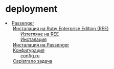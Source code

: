 # deployment

 <li><a href='/bg/deployment/passenger'>Passenger</a><ul style='list-style: none;'><li><a href='/bg/deployment/passenger#Инсталация_на_ruby_enterprise_edition_ree'>Инсталация на Ruby Enterprise Edition (REE)</a><ul style='list-style: none;'><li><a href='/bg/deployment/passenger#Изтегляне_на_ree'>Изтегляне на REE</a></li><li><a href='/bg/deployment/passenger#Инсталация'>Инсталация</a></li></ul></li><li><a href='/bg/deployment/passenger#Инсталация_на_passenger'>Инсталация на Passenger</a></li><li><a href='/bg/deployment/passenger#Конфигурация'>Конфигурация</a><ul style='list-style: none;'><li><a href='/bg/deployment/passenger#configru'>config.ru</a></li></ul></li><li><a href='/bg/deployment/passenger#capistrano_задача'>Capistrano задача</a></li></ul></li> 